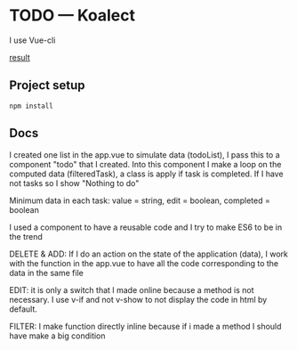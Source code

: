 # TODO — Koalect

I use Vue-cli

[result](https://gracious-northcutt-914478.netlify.com/)

## Project setup
```
npm install
```

## Docs
I created one list in the app.vue to simulate data (todoList), I pass this to a component "todo" that I created. Into this component I make a loop on the computed data (filteredTask), a class is apply if task is completed. If I have not tasks so I show "Nothing to do"

Minimum data in each task: value = string, edit = boolean, completed = boolean

I used a component to have a reusable code and I try to make ES6 to be in the trend

DELETE & ADD: If I do an action on the state of the application (data), I work with the function in the app.vue to have all the code corresponding to the data in the same file

EDIT: it is only a switch that I made online because a method is not necessary. I use v-if and not v-show to not display the code in html by default.

FILTER: I make function directly inline because if i made a method I should have make a big condition

